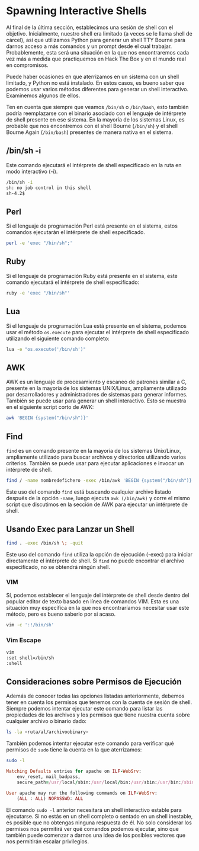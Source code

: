# Spawning Interactive Shells

Al final de la última sección, establecimos una sesión de shell con el objetivo. Inicialmente, nuestro shell era limitado (a veces se le llama shell de cárcel), así que utilizamos Python para generar un shell TTY Bourne para darnos acceso a más comandos y un prompt desde el cual trabajar. Probablemente, esta será una situación en la que nos encontraremos cada vez más a medida que practiquemos en Hack The Box y en el mundo real en compromisos.

Puede haber ocasiones en que aterrizamos en un sistema con un shell limitado, y Python no está instalado. En estos casos, es bueno saber que podemos usar varios métodos diferentes para generar un shell interactivo. Examinemos algunos de ellos.

Ten en cuenta que siempre que veamos `/bin/sh` o `/bin/bash`, esto también podría reemplazarse con el binario asociado con el lenguaje de intérprete de shell presente en ese sistema. En la mayoría de los sistemas Linux, es probable que nos encontremos con el shell Bourne (`/bin/sh`) y el shell Bourne Again (`/bin/bash`) presentes de manera nativa en el sistema.

## /bin/sh -i

Este comando ejecutará el intérprete de shell especificado en la ruta en modo interactivo (-i).

```bash
/bin/sh -i
sh: no job control in this shell
sh-4.2$
```

## Perl

Si el lenguaje de programación Perl está presente en el sistema, estos comandos ejecutarán el intérprete de shell especificado.

```bash
perl -e 'exec "/bin/sh";'
```

## Ruby

Si el lenguaje de programación Ruby está presente en el sistema, este comando ejecutará el intérprete de shell especificado:

```bash
ruby -e 'exec "/bin/sh"'
```

## Lua

Si el lenguaje de programación Lua está presente en el sistema, podemos usar el método `os.execute` para ejecutar el intérprete de shell especificado utilizando el siguiente comando completo:

```bash
lua -e "os.execute('/bin/sh')"
```

## AWK

AWK es un lenguaje de procesamiento y escaneo de patrones similar a C, presente en la mayoría de los sistemas UNIX/Linux, ampliamente utilizado por desarrolladores y administradores de sistemas para generar informes. También se puede usar para generar un shell interactivo. Esto se muestra en el siguiente script corto de AWK:

```bash
awk 'BEGIN {system("/bin/sh")}'
```

## Find

`find` es un comando presente en la mayoría de los sistemas Unix/Linux, ampliamente utilizado para buscar archivos y directorios utilizando varios criterios. También se puede usar para ejecutar aplicaciones e invocar un intérprete de shell.

```bash
find / -name nombredefichero -exec /bin/awk 'BEGIN {system("/bin/sh")}' \;
```

Este uso del comando `find` está buscando cualquier archivo listado después de la opción `-name`, luego ejecuta `awk (/bin/awk)` y corre el mismo script que discutimos en la sección de AWK para ejecutar un intérprete de shell.

## Usando Exec para Lanzar un Shell

```bash
find . -exec /bin/sh \; -quit
```

Este uso del comando `find` utiliza la opción de ejecución (-exec) para iniciar directamente el intérprete de shell. Si `find` no puede encontrar el archivo especificado, no se obtendrá ningún shell.

### VIM

Sí, podemos establecer el lenguaje del intérprete de shell desde dentro del popular editor de texto basado en línea de comandos VIM. Esta es una situación muy específica en la que nos encontraríamos necesitar usar este método, pero es bueno saberlo por si acaso.

```bash
vim -c ':!/bin/sh'
```

### **Vim Escape**

```bash
vim
:set shell=/bin/sh
:shell
```

## Consideraciones sobre Permisos de Ejecución

Además de conocer todas las opciones listadas anteriormente, debemos tener en cuenta los permisos que tenemos con la cuenta de sesión de shell. Siempre podemos intentar ejecutar este comando para listar las propiedades de los archivos y los permisos que tiene nuestra cuenta sobre cualquier archivo o binario dado:

```bash
ls -la <ruta/al/archivoobinary>
```

También podemos intentar ejecutar este comando para verificar qué permisos de `sudo` tiene la cuenta en la que aterrizamos:

```bash
sudo -l
```

```ruby
Matching Defaults entries for apache on ILF-WebSrv:
    env_reset, mail_badpass,
    secure_path=/usr/local/sbin:/usr/local/bin:/usr/sbin:/usr/bin:/sbin:/bin

User apache may run the following commands on ILF-WebSrv:
    (ALL : ALL) NOPASSWD: ALL
```

El comando `sudo -l` anterior necesitará un shell interactivo estable para ejecutarse. Si no estás en un shell completo o sentado en un shell inestable, es posible que no obtengas ninguna respuesta de él. No solo considerar los permisos nos permitirá ver qué comandos podemos ejecutar, sino que también puede comenzar a darnos una idea de los posibles vectores que nos permitirán escalar privilegios.

